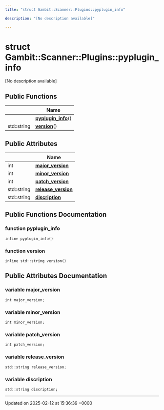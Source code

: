 ```yaml
---
title: "struct Gambit::Scanner::Plugins::pyplugin_info"

description: "[No description available]"

---
```


# struct Gambit::Scanner::Plugins::pyplugin_info



[No description available]

## Public Functions

|                | Name           |
| -------------- | -------------- |
| | **[pyplugin_info](/documentation/code/classes/structgambit_1_1scanner_1_1plugins_1_1pyplugin__info/#function-pyplugin-info)**() |
| std::string | **[version](/documentation/code/classes/structgambit_1_1scanner_1_1plugins_1_1pyplugin__info/#function-version)**() |

## Public Attributes

|                | Name           |
| -------------- | -------------- |
| int | **[major_version](/documentation/code/classes/structgambit_1_1scanner_1_1plugins_1_1pyplugin__info/#variable-major-version)**  |
| int | **[minor_version](/documentation/code/classes/structgambit_1_1scanner_1_1plugins_1_1pyplugin__info/#variable-minor-version)**  |
| int | **[patch_version](/documentation/code/classes/structgambit_1_1scanner_1_1plugins_1_1pyplugin__info/#variable-patch-version)**  |
| std::string | **[release_version](/documentation/code/classes/structgambit_1_1scanner_1_1plugins_1_1pyplugin__info/#variable-release-version)**  |
| std::string | **[discription](/documentation/code/classes/structgambit_1_1scanner_1_1plugins_1_1pyplugin__info/#variable-discription)**  |

## Public Functions Documentation

### function pyplugin_info

```
inline pyplugin_info()
```


### function version

```
inline std::string version()
```


## Public Attributes Documentation

### variable major_version

```
int major_version;
```


### variable minor_version

```
int minor_version;
```


### variable patch_version

```
int patch_version;
```


### variable release_version

```
std::string release_version;
```


### variable discription

```
std::string discription;
```


-------------------------------

Updated on 2025-02-12 at 15:36:39 +0000